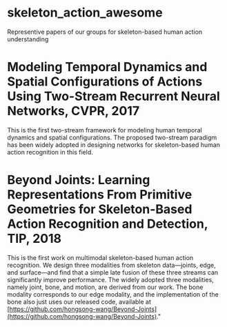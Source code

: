 # skeleton_action_awesome
Representive papers of our groups for skeleton-based human action understanding

# Modeling Temporal Dynamics and Spatial Configurations of Actions Using Two-Stream Recurrent Neural Networks, CVPR, 2017
This is the first two-stream framework for modeling human temporal dynamics and spatial configurations. The proposed two-stream paradigm has been widely adopted in designing networks for skeleton-based human action recognition in this field.

# Beyond Joints: Learning Representations From Primitive Geometries for Skeleton-Based Action Recognition and Detection, TIP, 2018
This is the first work on multimodal skeleton-based human action recognition. We design three modalities from skeleton data—joints, edge, and surface—and find that a simple late fusion of these three streams can significantly improve performance. The widely adopted three modalities, namely joint, bone, and motion, are derived from our work. The bone modality corresponds to our edge modality, and the implementation of the bone also just uses our released code, available at [https://github.com/hongsong-wang/Beyond-Joints](https://github.com/hongsong-wang/Beyond-Joints)."
